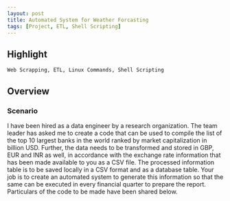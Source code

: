 ```yaml
---
layout: post
title: Automated System for Weather Forcasting
tags: [Project, ETL, Shell Scripting]
---
```


## Highlight

```text
Web Scrapping, ETL, Linux Commands, Shell Scripting
```

## Overview

### Scenario

I have been hired as a data engineer by a research organization. The team leader has asked me to create a code that can be used to compile the list of the top 10 largest banks in the world ranked by market capitalization in billion USD. Further, the data needs to be transformed and stored in GBP, EUR and INR as well, in accordance with the exchange rate information that has been made available to you as a CSV file. The processed information table is to be saved locally in a CSV format and as a database table.
Your job is to create an automated system to generate this information so that the same can be executed in every financial quarter to prepare the report. Particulars of the code to be made have been shared below.

